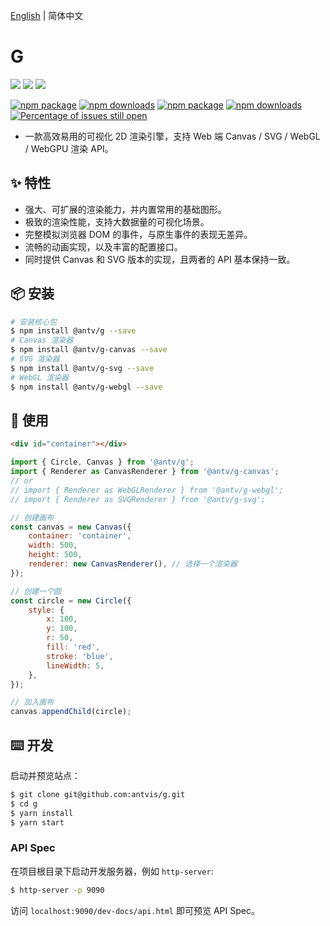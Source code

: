 [English](./README.md) | 简体中文

# G

[![](https://img.shields.io/travis/antvis/g.svg)](https://travis-ci.org/antvis/g) ![](https://img.shields.io/badge/language-javascript-red.svg) ![](https://img.shields.io/badge/license-MIT-000000.svg)

[![npm package](https://img.shields.io/npm/v/@antv/g-canvas.svg)](https://www.npmjs.com/package/@antv/g-canvas) [![npm downloads](http://img.shields.io/npm/dm/@antv/g-canvas.svg)](https://npmjs.org/package/@antv/g-canvas) [![npm package](https://img.shields.io/npm/v/@antv/g-svg.svg)](https://www.npmjs.com/package/@antv/g-svg) [![npm downloads](http://img.shields.io/npm/dm/@antv/g-svg.svg)](https://npmjs.org/package/@antv/g-svg) [![Percentage of issues still open](http://isitmaintained.com/badge/open/antvis/g.svg)](http://isitmaintained.com/project/antvis/g 'Percentage of issues still open')

-   一款高效易用的可视化 2D 渲染引擎，支持 Web 端 Canvas / SVG / WebGL / WebGPU 渲染 API。

## ✨ 特性

-   强大、可扩展的渲染能力，并内置常用的基础图形。
-   极致的渲染性能，支持大数据量的可视化场景。
-   完整模拟浏览器 DOM 的事件，与原生事件的表现无差异。
-   流畅的动画实现，以及丰富的配置接口。
-   同时提供 Canvas 和 SVG 版本的实现，且两者的 API 基本保持一致。

## 📦 安装

```bash
# 安装核心包
$ npm install @antv/g --save
# Canvas 渲染器
$ npm install @antv/g-canvas --save
# SVG 渲染器
$ npm install @antv/g-svg --save
# WebGL 渲染器
$ npm install @antv/g-webgl --save
```

## 🔨 使用

```html
<div id="container"></div>
```

```js
import { Circle, Canvas } from '@antv/g';
import { Renderer as CanvasRenderer } from '@antv/g-canvas';
// or
// import { Renderer as WebGLRenderer } from '@antv/g-webgl';
// import { Renderer as SVGRenderer } from '@antv/g-svg';

// 创建画布
const canvas = new Canvas({
    container: 'container',
    width: 500,
    height: 500,
    renderer: new CanvasRenderer(), // 选择一个渲染器
});

// 创建一个圆
const circle = new Circle({
    style: {
        x: 100,
        y: 100,
        r: 50,
        fill: 'red',
        stroke: 'blue',
        lineWidth: 5,
    },
});

// 加入画布
canvas.appendChild(circle);
```

## ⌨️ 开发

启动并预览站点：

```bash
$ git clone git@github.com:antvis/g.git
$ cd g
$ yarn install
$ yarn start
```

### API Spec

在项目根目录下启动开发服务器，例如 `http-server`:

```bash
$ http-server -p 9090
```

访问 `localhost:9090/dev-docs/api.html` 即可预览 API Spec。
